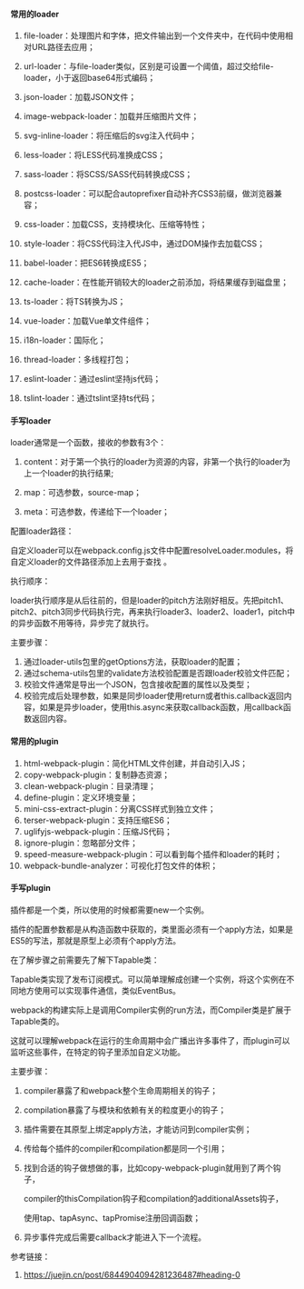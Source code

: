 #### 常用的loader

1. file-loader：处理图片和字体，把文件输出到一个文件夹中，在代码中使用相对URL路径去应用；

2. url-loader：与file-loader类似，区别是可设置一个阈值，超过交给file-loader，小于返回base64形式编码；

3. json-loader：加载JSON文件；

4. image-webpack-loader：加载并压缩图片文件；

5. svg-inline-loader：将压缩后的svg注入代码中；

6. less-loader：将LESS代码准换成CSS；

7. sass-loader：将SCSS/SASS代码转换成CSS；

8. postcss-loader：可以配合autoprefixer自动补齐CSS3前缀，做浏览器兼容；

9. css-loader：加载CSS，支持模块化、压缩等特性；

10. style-loader：将CSS代码注入代JS中，通过DOM操作去加载CSS；

11. babel-loader：把ES6转换成ES5；

12. cache-loader：在性能开销较大的loader之前添加，将结果缓存到磁盘里；

13. ts-loader：将TS转换为JS；

14. vue-loader：加载Vue单文件组件；

15. i18n-loader：国际化；

16. thread-loader：多线程打包；

17. eslint-loader：通过eslint坚持js代码；

18. tslint-loader：通过tslint坚持ts代码；

    

#### 手写loader

loader通常是一个函数，接收的参数有3个：

1. content：对于第一个执行的loader为资源的内容，非第一个执行的loader为上一个loader的执行结果;

2. map：可选参数，source-map；

3. meta：可选参数，传递给下一个loader；

   

配置loader路径：

自定义loader可以在webpack.config.js文件中配置resolveLoader.modules，将自定义loader的文件路径添加上去用于查找 。



执行顺序：

loader执行顺序是从后往前的，但是loader的pitch方法刚好相反。先把pitch1、pitch2、pitch3同步代码执行完，再来执行loader3、loader2、loader1，pitch中的异步函数不用等待，异步完了就执行。



主要步骤：

1. 通过loader-utils包里的getOptions方法，获取loader的配置；
2. 通过schema-utils包里的validate方法校验配置是否跟loader校验文件匹配；
3. 校验文件通常是导出一个JSON，包含接收配置的属性以及类型；
4. 校验完成后处理参数，如果是同步loader使用return或者this.callback返回内容，如果是异步loader，使用this.async来获取callback函数，用callback函数返回内容。



#### 常用的plugin

1. html-webpack-plugin：简化HTML文件创建，并自动引入JS；
2. copy-webpack-plugin：复制静态资源；
3. clean-webpack-plugin：目录清理；
4. define-plugin：定义环境变量；
5. mini-css-extract-plugin：分离CSS样式到独立文件；
6. terser-webpack-plugin：支持压缩ES6；
7. uglifyjs-webpack-plugin：压缩JS代码；
8. ignore-plugin：忽略部分文件；
9. speed-measure-webpack-plugin：可以看到每个插件和loader的耗时；
10. webpack-bundle-analyzer：可视化打包文件的体积；



#### 手写plugin

插件都是一个类，所以使用的时候都需要new一个实例。

插件的配置参数都是从构造函数中获取的，类里面必须有一个apply方法，如果是ES5的写法，那就是原型上必须有个apply方法。



在了解步骤之前需要先了解下Tapable类：

Tapable类实现了发布订阅模式。可以简单理解成创建一个实例，将这个实例在不同地方使用可以实现事件通信，类似EventBus。

webpack的构建实际上是调用Compiler实例的run方法，而Compiler类是扩展于Tapable类的。

这就可以理解webpack在运行的生命周期中会广播出许多事件了，而plugin可以监听这些事件，在特定的钩子里添加自定义功能。



主要步骤：

1. compiler暴露了和webpack整个生命周期相关的钩子；

2. compilation暴露了与模块和依赖有关的粒度更小的钩子；

3. 插件需要在其原型上绑定apply方法，才能访问到compiler实例；

4. 传给每个插件的compiler和compilation都是同一个引用；

5. 找到合适的钩子做想做的事，比如copy-webpack-plugin就用到了两个钩子，

   compiler的thisCompilation钩子和compilation的additionalAssets钩子，

   使用tap、tapAsync、tapPromise注册回调函数；

6. 异步事件完成后需要callback才能进入下一个流程。



参考链接：

1. https://juejin.cn/post/6844904094281236487#heading-0